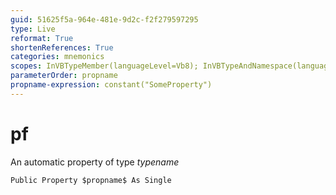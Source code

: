 ```yaml
---
guid: 51625f5a-964e-481e-9d2c-f2f279597295
type: Live
reformat: True
shortenReferences: True
categories: mnemonics
scopes: InVBTypeMember(languageLevel=Vb8); InVBTypeAndNamespace(languageLevel=Vb8)
parameterOrder: propname
propname-expression: constant("SomeProperty")
---
```


# pf

An automatic property of type $typename$

```
Public Property $propname$ As Single
```
